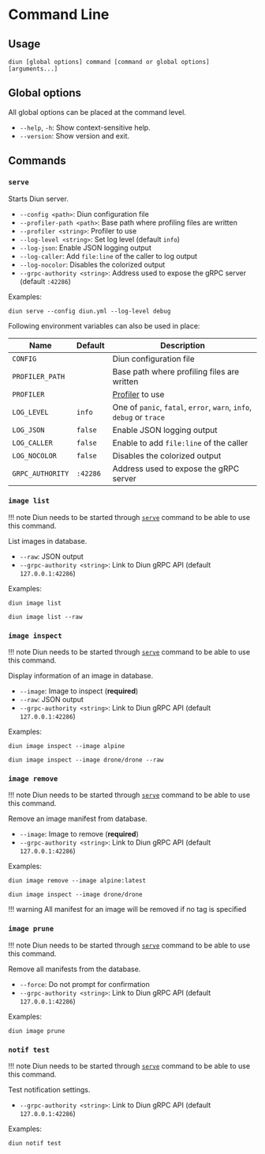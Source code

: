 # Command Line

## Usage

```shell
diun [global options] command [command or global options] [arguments...]
```

## Global options

All global options can be placed at the command level.

* `--help`, `-h`: Show context-sensitive help.
* `--version`: Show version and exit.

## Commands

### `serve`

Starts Diun server.

* `--config <path>`: Diun configuration file
* `--profiler-path <path>`: Base path where profiling files are written
* `--profiler <string>`: Profiler to use
* `--log-level <string>`: Set log level (default `info`)
* `--log-json`: Enable JSON logging output
* `--log-caller`: Add `file:line` of the caller to log output
* `--log-nocolor`: Disables the colorized output
* `--grpc-authority <string>`: Address used to expose the gRPC server (default `:42286`)

Examples:

```shell
diun serve --config diun.yml --log-level debug
```

Following environment variables can also be used in place:

| Name             | Default  | Description                                                          |
|------------------|----------|----------------------------------------------------------------------|
| `CONFIG`         |          | Diun configuration file                                              |
| `PROFILER_PATH`  |          | Base path where profiling files are written                          |
| `PROFILER`       |          | [Profiler](../faq.md#profiling) to use                               |
| `LOG_LEVEL`      | `info`   | One of `panic`, `fatal`, `error`, `warn`, `info`, `debug` or `trace` |
| `LOG_JSON`       | `false`  | Enable JSON logging output                                           |
| `LOG_CALLER`     | `false`  | Enable to add `file:line` of the caller                              |
| `LOG_NOCOLOR`    | `false`  | Disables the colorized output                                        |
| `GRPC_AUTHORITY` | `:42286` | Address used to expose the gRPC server                               |

### `image list`

!!! note
    Diun needs to be started through [`serve`](#serve) command to be able to use this command.

List images in database.

* `--raw`: JSON output
* `--grpc-authority <string>`: Link to Diun gRPC API (default `127.0.0.1:42286`)

Examples:

```shell
diun image list
```
```shell
diun image list --raw
```

### `image inspect`

!!! note
    Diun needs to be started through [`serve`](#serve) command to be able to use this command.

Display information of an image in database.

* `--image`: Image to inspect (**required**)
* `--raw`: JSON output
* `--grpc-authority <string>`: Link to Diun gRPC API (default `127.0.0.1:42286`)

Examples:

```shell
diun image inspect --image alpine
```
```shell
diun image inspect --image drone/drone --raw
```

### `image remove`

!!! note
    Diun needs to be started through [`serve`](#serve) command to be able to use this command.

Remove an image manifest from database.

* `--image`: Image to remove (**required**)
* `--grpc-authority <string>`: Link to Diun gRPC API (default `127.0.0.1:42286`)

Examples:

```shell
diun image remove --image alpine:latest
```
```shell
diun image inspect --image drone/drone
```

!!! warning
    All manifest for an image will be removed if no tag is specified

### `image prune`

!!! note
    Diun needs to be started through [`serve`](#serve) command to be able to use this command.

Remove all manifests from the database.

* `--force`: Do not prompt for confirmation
* `--grpc-authority <string>`: Link to Diun gRPC API (default `127.0.0.1:42286`)

Examples:

```shell
diun image prune
```

### `notif test`

!!! note
    Diun needs to be started through [`serve`](#serve) command to be able to use this command.

Test notification settings.

* `--grpc-authority <string>`: Link to Diun gRPC API (default `127.0.0.1:42286`)

Examples:

```shell
diun notif test
```
